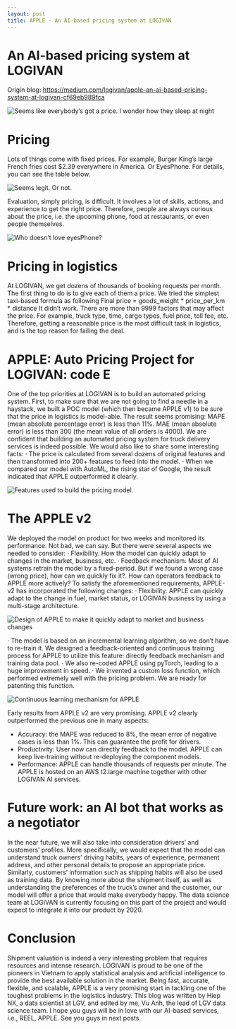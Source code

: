 ```yaml
---
layout: post
title: APPLE - An AI-based pricing system at LOGIVAN
---
```


# An AI-based pricing system at LOGIVAN

Origin blog: https://medium.com/logivan/apple-an-ai-based-pricing-system-at-logivan-cf69eb989fca

![Seems like everybody’s got a price. I wonder how they sleep at night](https://miro.medium.com/max/1050/0*6FThCEbDlB41AgFQ.jpg)

# Pricing
Lots of things come with fixed prices. For example, Burger King’s large French fries cost $2.39 everywhere in America. Or EyesPhone. For details, you can see the table below.

![Seems legit. Or not.](https://miro.medium.com/max/936/1*ZWTNBxyA4SSJPgMo7XPcAQ.png)

Evaluation, simply pricing, is difficult. It involves a lot of skills, actions, and experience to get the right price. Therefore, people are always curious about the price, i.e. the upcoming phone, food at restaurants, or even people themselves.

![Who doesn’t love eyesPhone?](https://miro.medium.com/max/639/1*vsX8Zxn1CM2lykBqw3Il2Q.png)

# Pricing in logistics
At LOGIVAN, we get dozens of thousands of booking requests per month. The first thing to do is to give each of them a price. We tried the simplest taxi-based formula as following
Final price = goods_weight * price_per_km * distance
It didn’t work. There are more than 9999 factors that may affect the price. For example, truck type, time, cargo types, fuel price, toll fee, etc. Therefore, getting a reasonable price is the most difficult task in logistics, and is the top reason for failing the deal.
# APPLE: Auto Pricing Project for LOGIVAN: code E
One of the top priorities at LOGIVAN is to build an automated pricing system.
First, to make sure that we are not going to find a needle in a haystack, we built a POC model (which then became APPLE v1) to be sure that the price in logistics is model-able. The result seems promising: MAPE (mean absolute percentage error) is less than 11%. MAE (mean absolute error) is less than 300 (the mean value of all orders is 4000). We are confident that building an automated pricing system for truck delivery services is indeed possible.
We would also like to share some interesting facts:
· The price is calculated from several dozens of original features and then transformed into 200+ features to feed into the model.
· When we compared our model with AutoML, the rising star of Google, the result indicated that APPLE outperformed it clearly.

![Features used to build the pricing model.](https://miro.medium.com/max/936/1*htPo5jKInmS3PdtgjcoMjQ.png)

# The APPLE v2

We deployed the model on product for two weeks and monitored its performance. Not bad, we can say. But there were several aspects we needed to consider:
· Flexibility. How the model can quickly adapt to changes in the market, business, etc.
· Feedback mechanism. Most of AI systems retrain the model by a fixed-period. But if we found a wrong case (wrong price), how can we quickly fix it?. How can operators feedback to APPLE more actively?
To satisfy the aforementioned requirements, APPLE-v2 has incorporated the following changes:
· Flexibility. APPLE can quickly adapt to the change in fuel, market status, or LOGIVAN business by using a multi-stage architecture.

![Design of APPLE to make it quickly adapt to market and business changes](https://miro.medium.com/max/936/1*mg5lqi5YQ_bXeFZT1F1h8g.png)


· The model is based on an incremental learning algorithm, so we don’t have to re-train it. We designed a feedback-oriented and continuous training process for APPLE to utilize this feature: directly feedback mechanism and training data pool.
· We also re-coded APPLE using pyTorch, leading to a huge improvement in speed.
· We invented a custom loss function, which performed extremely well with the pricing problem. We are ready for patenting this function.

![Continuous learning mechanism for APPLE](https://miro.medium.com/max/936/1*QbNN73Q6dj8H7e46EBqrJw.png)

Early results from APPLE v2 are very promising. APPLE v2 clearly outperformed the previous one in many aspects:
- Accuracy: the MAPE was reduced to 8%, the mean error of negative cases is less than 1%. This can guarantee the profit for drivers.
- Productivity: User now can directly feedback to the model. APPLE can keep live-training without re-deploying the component models.
- Performance: APPLE can handle thousands of requests per minute. The APPLE is hosted on an AWS t2.large machine together with other LOGIVAN AI services.
# Future work: an AI bot that works as a negotiator
In the near future, we will also take into consideration drivers’ and customers’ profiles. More specifically, we would expect that the model can understand truck owners’ driving habits, years of experience, permanent address, and other personal details to propose an appropriate price. Similarly, customers’ information such as shipping habits will also be used as training data. By knowing more about the shipment itself, as well as understanding the preferences of the truck’s owner and the customer, our model will offer a price that would make everybody happy. The data science team at LOGIVAN is currently focusing on this part of the project and would expect to integrate it into our product by 2020.
# Conclusion
Shipment valuation is indeed a very interesting problem that requires resources and intense research. LOGIVAN is proud to be one of the pioneers in Vietnam to apply statistical analysis and artificial intelligence to provide the best available solution in the market. Being fast, accurate, flexible, and scalable, APPLE is a very promising start in tackling one of the toughest problems in the logistics industry.
This blog was written by Hiep NX, a data scientist at LGV, and edited by me, Vu Anh, the lead of LGV data science team. I hope you guys will be in love with our AI-based services, i.e., REEL, APPLE. See you guys in next posts.